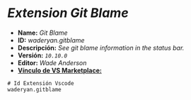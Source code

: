 <!-- Autor: Daniel Benjamin Perez Morales -->
<!-- GitHub: https://github.com/DanielPerezMoralesDev13 -->
<!-- Correo electrónico: danielperezdev@proton.me -->

# ***Extension Git Blame***

- **Name:** *Git Blame*
- **ID:** *waderyan.gitblame*
- **Descripción:** *See git blame information in the status bar.*
- **Versión:** *`10.10.0`*
- **Editor:** *Wade Anderson*
- **[Vínculo de VS Marketplace:](https://marketplace.visualstudio.com/items?itemName=waderyan.gitblame "https://marketplace.visualstudio.com/items?itemName=waderyan.gitblame")**

```plaintext
# Id Extensión Vscode
waderyan.gitblame
```
